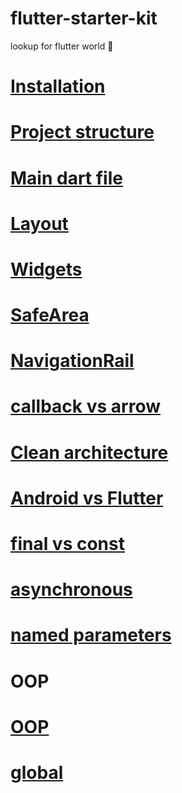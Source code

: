 # flutter-starter-kit
lookup for flutter world 🍃

# [Installation](https://github.com/KidPudel/flutter-starter-kit/blob/main/installation.md)
# [Project structure](https://github.com/KidPudel/flutter-starter-kit/blob/main/project_structure.md)
# [Main dart file](https://github.com/KidPudel/flutter-starter-kit/blob/main/main.dart)
# [Layout](https://github.com/KidPudel/flutter-starter-kit/blob/main/layout.md)
# [Widgets](https://github.com/KidPudel/flutter-starter-kit/blob/main/widget.md)
# [SafeArea](https://github.com/KidPudel/flutter-starter-kit/blob/main/safe_area.md)
# [NavigationRail](https://github.com/KidPudel/flutter-starter-kit/blob/main/navigation_rail.md)
# [callback vs arrow](https://github.com/KidPudel/flutter-starter-kit/blob/main/callback_vs_arrow.md)
# [Clean architecture](https://github.com/KidPudel/flutter-starter-kit/blob/main/clean_architecture.md)
# [Android vs Flutter](https://github.com/KidPudel/flutter-starter-kit/blob/main/concepts-android-vs-flutter.md)
# [final vs const](https://github.com/KidPudel/flutter-starter-kit/blob/main/final_vs_const.md)
# [asynchronous](https://github.com/KidPudel/flutter-starter-kit/blob/main/async.md)
# [named parameters](https://github.com/KidPudel/flutter-starter-kit/blob/main/named_parameters.md)
# OOP
# [OOP](https://github.com/KidPudel/flutter-starter-kit/blob/main/oop.md)
# [global](https://github.com/KidPudel/flutter-starter-kit/blob/main/global.md)



